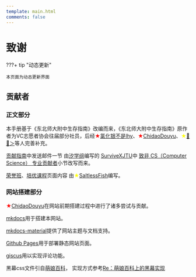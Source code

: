 ```yaml
---
template: main.html
comments: false
---
```


# 致谢

???+ tip "动态更新"

    本页面为动态更新界面

## 贡献者

### 正文部分

本手册基于《东北师大附中生存指南》改编而来，《东北师大附中生存指南》原作者为VC志愿者协会往届部分社员，后经<font color=red>★</font>[氯化银不是lhy](https://space.bilibili.com/520199599)、<font color=red>★</font>[ChidaoDouyu](https://github.com/ChidaoDouyu/)、<font color=yellow>★</font>[🐷🍄＞](https://space.bilibili.com/347482917)等人完善补充。

[贡献指南](contribution.md)中发送邮件一节
由[汐学组](https://xistudygroup.github.io/)编写的
[SurviveXJTU](https://survivexjtu.github.io/)中
[致非 CS（Computer Science） 专业贡献者](https://survivexjtu.github.io/前言/贡献指南.html#致非-cs-computer-science-专业贡献者)小节改写而来。

[荣誉班](../type/honor.md)、[培优课程](../time/extra-course.md)页面内容
由<font color=yellow>★</font>[SaltlessFish](https://github.com/SaltlessF1sh)编写。

### 网站搭建部分

<font color=red>★</font>[ChidaoDouyu](https://github.com/ChidaoDouyu/)在网站前期搭建过程中进行了诸多尝试与贡献。

[mkdocs](https://www.mkdocs.org/)用于搭建本网站。

[mkdocs-material](https://squidfunk.github.io/mkdocs-material/)提供了网站主题与文档支持。

[Github Pages](https://pages.github.com/)用于部署静态网站页面。

[giscus](https://giscus.app/zh-CN)用以实现评论功能。

黑幕css文件引自[萌娘百科](https://zh.moegirl.org)，
实现方式参考[Re：萌娘百科上的黑幕实现](https://www.cnblogs.com/Vanilla-chan/p/12355387.html)
